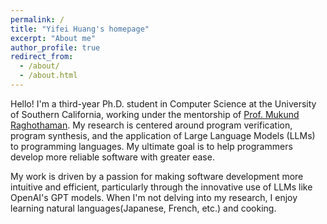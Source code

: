 ```yaml
---
permalink: /
title: "Yifei Huang's homepage"
excerpt: "About me"
author_profile: true
redirect_from: 
  - /about/
  - /about.html
---
```


Hello! I'm a third-year Ph.D. student in Computer Science at the University of Southern California, working under the mentorship of [Prof. Mukund Raghothaman](https://r-mukund.github.io). My research is centered around program verification, program synthesis, and the application of Large Language Models (LLMs) to programming languages. My ultimate goal is to help programmers develop more reliable software with greater ease.

My work is driven by a passion for making software development more intuitive and efficient, particularly through the innovative use of LLMs like OpenAI's GPT models. When I'm not delving into my research, I enjoy learning natural languages(Japanese, French, etc.) and cooking.
